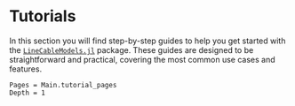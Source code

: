 # Tutorials

In this section you will find step-by-step guides to help you get started with the [`LineCableModels.jl`](@ref) package. These guides are designed to be straightforward and practical, covering the most common use cases and features. 

```@contents
Pages = Main.tutorial_pages
Depth = 1
```

